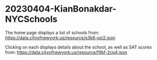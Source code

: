 # 20230404-KianBonakdar-NYCSchools

The home page displays a list of schools from: https://data.cityofnewyork.us/resource/s3k6-pzi2.json

Clicking on each displays details about the school, as well as SAT scores from: https://data.cityofnewyork.us/resource/f9bf-2cp4.json
